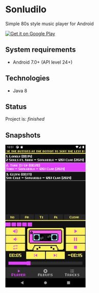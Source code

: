 # Sonludilo
Simple 80s style music player for Android

<a href='https://play.google.com/store/apps/details?id=pl.sokolak.sonludilo&pcampaignid=pcampaignidMKT-Other-global-all-co-prtnr-py-PartBadge-Mar2515-1'><img alt='Get it on Google Play' src='https://play.google.com/intl/en_us/badges/static/images/badges/en_badge_web_generic.png' width="200"/></a>

## System requirements
* Android 7.0+ (API level 24+)


## Technologies
* Java 8


## Status
Project is: _finished_


## Snapshots
<img src="./snapshots/screen1.png" width="250">
